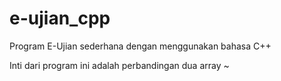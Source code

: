 # e-ujian_cpp
Program E-Ujian sederhana dengan menggunakan bahasa C++

Inti dari program ini adalah perbandingan dua array ~ 
